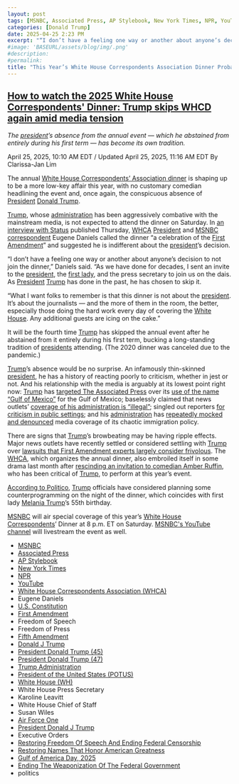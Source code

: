 ```yaml
---
layout: post
tags: [MSNBC, Associated Press, AP Stylebook, New York Times, NPR, YouTube, White House Correspondents Association (WHCA), Eugene Daniels, U.S. Constitution, First Amendment, Freedom of Speech, Freedom of Press, Fifth Amendment, Donald J Trump, President Donald Trump (45), President Donald Trump (47), Trump Administration, President of the United States (POTUS), White House (WH), White House Press Secretary, Karoline Leavitt, White House Chief of Staff, Susan Wiles, Air Force One, President Donald J Trump, Executive Orders, Restoring Freedom Of Speech And Ending Federal Censorship, Restoring Names That Honor American Greatness, Gulf of America Day 2025, Ending The Weaponization Of The Federal Government, politics]
categories: [Donald Trump]
date: 2025-04-25 2:23 PM
excerpt: "“I don’t have a feeling one way or another about anyone’s decision to not join the dinner. As we have done for decades, I sent an invite to the president, the first lady, and the press secretary to join us on the dais. As President Trump has done in the past, he has chosen to skip it. What I want folks to remember is that this dinner is not about the president. It’s about the journalists — and the more of them in the room, the better, especially those doing the hard work every day of covering the White House. Any additional guests are icing on the cake.” Eugene Daniels"
#image: 'BASEURL/assets/blog/img/.png'
#description:
#permalink:
title: "This Year’s White House Correspondents Association Dinner Probably Should Be a Strategy Session With Trump’s Assault on the First Amendment"
---
```


## [How to watch the 2025 White House Correspondents' Dinner: Trump skips WHCD again amid media tension](https://www.msnbc.com/top-stories/latest/trump-skips-white-house-correspondents-dinner-how-watch-rcna201381)

*The [president](https://www.whitehouse.gov/)’s absence from the annual event — which he abstained from entirely during his first term — has become its own tradition.*

April 25, 2025, 10:10 AM EDT / Updated April 25, 2025, 11:16 AM EDT
By Clarissa-Jan Lim

The annual [White House Correspondents’ Association dinner](https://www.msnbc.com/opinion/msnbc-opinion/white-house-correspondents-dinner-colin-jost-rcna149603) is shaping up to be a more low-key affair this year, with no customary comedian headlining the event and, once again, the conspicuous absence of [President](https://www.whitehouse.gov/) [Donald Trump](https://www.donaldjtrump.com/).

[Trump](https://www.donaldjtrump.com/), whose [administration](https://www.whitehouse.gov/) has been aggressively combative with the mainstream media, is not expected to attend the dinner on Saturday. In [an interview with Status](https://www.status.news/p/eugene-daneils-white-house-correspondents-dinner) published Thursday, [WHCA](https://whca.press/) [President](https://www.whitehouse.gov/) and [MSNBC correspondent](https://www.msnbc.com/) Eugene Daniels called the dinner “a celebration of the [First Amendment](https://constitution.congress.gov/constitution/amendment-1/)” and suggested he is indifferent about the [president](https://www.whitehouse.gov/)’s decision.

“I don’t have a feeling one way or another about anyone’s decision to not join the dinner,” Daniels said. “As we have done for decades, I sent an invite to the [president](https://www.whitehouse.gov/), the [first lady](https://youtu.be/OpRqJH549II?si=ZZABtR0SiDs5hVaJ), and the press secretary to join us on the dais. As [President](https://www.whitehouse.gov/) [Trump](https://www.donaldjtrump.com/) has done in the past, he has chosen to skip it.

“What I want folks to remember is that this dinner is not about the [president](https://www.whitehouse.gov/). It’s about the journalists — and the more of them in the room, the better, especially those doing the hard work every day of covering the [White House](https://www.whitehouse.gov/). Any additional guests are icing on the cake.”

It will be the fourth time [Trump](https://www.donaldjtrump.com/) has skipped the annual event after he abstained from it entirely during his first term, bucking a long-standing tradition of [presidents](https://www.whitehouse.gov/) attending. (The 2020 dinner was canceled due to the pandemic.)

[Trump](https://www.donaldjtrump.com/)’s absence would be no surprise. An infamously thin-skinned [president](https://www.whitehouse.gov/administration/donald-j-trump_), he has a history of reacting poorly to criticism, whether in jest or not. And his relationship with the media is arguably at its lowest point right now: [Trump](https://www.donaldjtrump.com/) has [targeted The Associated Press](https://apnews.com/article/trump-ap-press-freedom-court-gulf-caffd32aa8ec6b04a50b8c5277d7c9cb) over its [use of the name “Gulf of Mexico”](https://www.msnbc.com/rachel-maddow-show/maddowblog/associated-press-files-suit-trump-white-houses-gulf-ban-rcna193513) for the Gulf of Mexico; baselessly claimed that news outlets’ [coverage of his administration is “illegal”](https://www.cnn.com/2025/03/14/media/trump-media-speech/index.html); singled out reporters [for criticism in public settings](https://www.huffpost.com/entry/donald-trump-war-with-press_n_67fd47bfe4b081fb1e97209b); and his [administration](https://www.whitehouse.gov/administration/) has [repeatedly mocked and denounced](https://x.com/thehill/status/1912206821781332108) media coverage of its chaotic immigration policy.

There are signs that [Trump](https://www.donaldjtrump.com/)’s browbeating may be having ripple effects. Major news outlets have recently settled or considered settling with [Trump](https://www.donaldjtrump.com/) over [lawsuits that First Amendment experts largely consider frivolous](https://www.nytimes.com/2025/02/07/business/media/trump-media-lawsuits.html). The [WHCA](https://whca.press/), which organizes the annual dinner, also embroiled itself in some drama last month after [rescinding an invitation to comedian Amber Ruffin](https://www.npr.org/2025/03/29/nx-s1-5344487/white-house-correspondents-dinner-amber-ruffin), who has been critical of [Trump](https://www.donaldjtrump.com/), to perform at this year’s event.

[According to Politico](https://www.politico.com/newsletters/playbook/2025/03/25/signalgate-00246894?nname=playbook&nid=0000014f-1646-d88f-a1cf-5f46b7bd0000&nrid=d3469cfc-4550-4195-871c-e8a0d8875fbd), [Trump](https://www.donaldjtrump.com/) officials have considered planning some counterprogramming on the night of the dinner, which coincides with first lady [Melania Trump](https://www.donaldjtrump.com/)’s 55th birthday.

[MSNBC](https://www.msnbc.com/) will air special coverage of this year’s [White House Correspondents](https://whca.press/)’ Dinner at 8 p.m. ET on Saturday. [MSNBC's YouTube channel](https://www.youtube.com/channel/UCaXkIU1QidjPwiAYu6GcHjg) will livestream the event as well.

- [MSNBC](https://www.msnbc.com/)
- [Associated Press](https://www.apnews.com)
- [AP Stylebook](https://www.apstylebook.com/)
- [New York Times](https://www.nytimes.com/)
- [NPR](https://www.npr.org/)
- [YouTube](https://www.youtube.com/)
- [White House Correspondents Association (WHCA)](https://whca.press/)
- Eugene Daniels
- [U.S. Constitution](https://constitution.congress.gov/)
- [First Amendment](https://constitution.congress.gov/constitution/amendment-1/)
- Freedom of Speech
- Freedom of Press 
- [Fifth Amendment](https://constitution.congress.gov/constitution/amendment-5/)
- [Donald J Trump](https://www.donaldjtrump.com/)
- [President Donald Trump (45)](https://trumpwhitehouse.archives.gov/)
- [President Donald Trump (47)](https://www.whitehouse.gov/administration/donald-j-trump/)
- [Trump Administration](https://www.whitehouse.gov/administration/donald-j-trump/)
- [President of the United States (POTUS)](https://www.whitehouse.gov/)
- [White House (WH)](https://www.whitehouse.gov/)
- White House Press Secretary
- Karoline Leavitt
- White House Chief of Staff
- Susan Wiles
- [Air Force One](https://www.whitehouse.gov/about-the-white-house/air-force-one/)
- [President Donald J Trump](https://www.whitehouse.gov/administration/donald-j-trump/)
- Executive Orders
- [Restoring Freedom Of Speech And Ending Federal Censorship](https://www.whitehouse.gov/presidential-actions/2025/01/restoring-freedom-of-speech-and-ending-federal-censorship/)
- [Restoring Names That Honor American Greatness](https://www.whitehouse.gov/presidential-actions/2025/01/restoring-names-that-honor-american-greatness/)
- [Gulf of America Day, 2025](https://www.whitehouse.gov/presidential-actions/2025/02/gulf-of-america-day-2025/)
- [Ending The Weaponization Of The Federal Government](https://www.whitehouse.gov/presidential-actions/2025/01/ending-the-weaponization-of-the-federal-government/)
- politics


